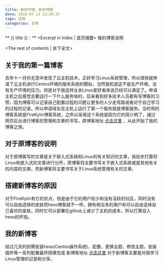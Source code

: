 ```yaml
---
title: 新的环境，新的博客
date: 2018-07-13 22:29:37
tags: 日常
categories: 日常
---
```

** {{ title }}：** <Excerpt in index | 首页摘要>
我的博客说明
<!-- more -->
<The rest of contents | 余下全文>
## 关于我的第一篇博客

去年十一月份无意中发现了云主机技术，正好学习Linux系统管理，所以很快就申请了云主机进行Centos环境的服务系统的模拟，当然我知道这不是生产环境，没有生产环境的压力。但是对于我这样业余Linux爱好者来说已经可以满足了。申请主机之后感觉总要运行一下什么服务啥的，后来看到好多技术人员都有写博客的习惯，因为博客可以记录自己配置过程的问题让更多的人少走弯路或者对于自己学习的过程的记录。所以申请域名在主机上运行了第一个服务就是博客服务。当时用的博客系统是FireKylin博客系统，之所以采用这个系统是因为它的简介明了，通过网页后台进行博客的管理和文章的书写。原博客地址  [点击这里](http://www.zhangshuocauc.cn/) ，从此开始了我的博客之旅。

 ## 对于原博客的说明

 对于原博客写的文章是关于嵌入式系统和Linux的有关知识的文章，我初步打算将Linux和嵌入式的文章进行分开，原博客将主要书写关于嵌入式系统或是其他有关的内容的文章。而新博客将主要书写关于Linux系统管理有关的文章。

 ## 搭建新博客的原因

 对于FireKylin有它的优点，但是由于它的用户较少和没有活跃的社区，同时没有可以自由选择的皮肤而hexo博客就不一样，拥有相当多的用户和可以自由选择自己喜欢的皮肤，同时它可以部署在github上减少了主机的成本，所以打算投入hexo的怀抱。

 ## 我的新博客

 经过几天的折腾安装hexo(Centos操作系统)，配置，更换主题，修改主题，安装插件等一系列配置最终搭建完成  新博客地址 [点击这里](https://zhangdashuo.github.io/) 对于新博客主要是对我学习Linux管理的记录和分享。
